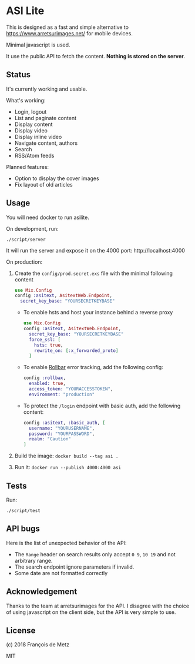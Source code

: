 # ASI Lite

This is designed as a fast and simple alternative to https://www.arretsurimages.net/ for mobile devices.

Minimal javascript is used.

It use the public API to fetch the content. **Nothing is stored on the server**.

## Status

It's currently working and usable.

What's working:

- Login, logout
- List and paginate content
- Display content
- Display video
- Display inline video
- Navigate content, authors
- Search
- RSS/Atom feeds

Planned features:

- Option to display the cover images
- Fix layout of old articles

## Usage

You will need docker to run asilite.

On development, run:

    ./script/server

It will run the server and expose it on the 4000 port: http://localhost:4000

On production:

1. Create the `config/prod.secret.exs` file with the minimal following content

    ```elixir
    use Mix.Config
    config :asitext, AsitextWeb.Endpoint,
      secret_key_base: "YOURSECRETKEYBASE"
    ```

   - To enable hsts and host your instance behind a reverse proxy

        ```elixir
        use Mix.Config
        config :asitext, AsitextWeb.Endpoint,
          secret_key_base: "YOURSECRETKEYBASE"
          force_ssl: [
            hsts: true,
            rewrite_on: [:x_forwarded_proto]
          ]
        ```

   - To enable [Rollbar][] error tracking, add the following config:

        ```elixir
        config :rollbax,
          enabled: true,
          access_token: "YOURACCESSTOKEN",
          environment: "production"
        ```

   - To protect the `/login` endpoint with basic auth, add the following content:

        ```elixir
        config :asitext, :basic_auth, [
          username: "YOURUSERNAME",
          password: "YOURPASSWORD",
          realm: "Caution"
        ]
        ```

1. Build the image: `docker build --tag asi .`
1. Run it: `docker run --publish 4000:4000 asi`

## Tests

Run:

    ./script/test

## API bugs

Here is the list of unexpected behavior of the API:

- The `Range` header on search results only accept `0 9`, `10 19` and not arbitrary range.
- The search endpoint ignore parameters if invalid.
- Some date are not formatted correctly

## Acknowledgement

Thanks to the team at arretsurimages for the API. I disagree with the choice of using javascript on the client side, but the API is very simple to use.

## License

(c) 2018 François de Metz

MIT

[Rollbar]: https://rollbar.com/
